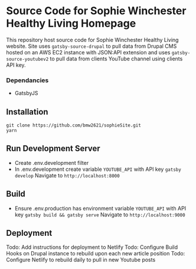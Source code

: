 # Source Code for Sophie Winchester Healthy Living Homepage

This repository host source code for Sophie Winchester Healthy Living website.  Site uses `gatsby-source-drupal` to pull data from Drupal CMS hosted on an AWS EC2 instance with JSON:API extension and uses `gatsby-source-youtubev2` to pull data from clients YouTube channel using clients API key.

### Dependancies

- GatsbyJS

## Installation

```
git clone https://github.com/bmw2621/sophieSite.git
yarn
```

## Run Development Server

- Create .env.development filter
- In .env.development create variable `YOUTUBE_API` with API key
`gatsby develop`
Navigate to `http://localhost:8000`

## Build

- Ensure .env.production has environment variable `YOUTUBE_API` with API key
`gatsby build && gatsby serve`
Navigate to `http://localhost:9000`

## Deployment

Todo: Add instructions for deployment to Netlify
Todo: Configure Build Hooks on Drupal instance to rebuild upon each new article position
Todo: Configure Netlify to rebuild daily to pull in new Youtube posts
